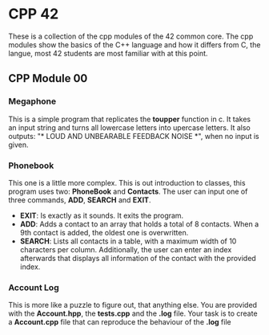 #	CPP 42

These is a collection of the cpp modules of the 42 common core. The cpp modules show the basics of the C++ language and how it differs from C, the langue, most 42 students are most familiar with at this point.

##	CPP Module 00
###	Megaphone
This is a simple program that replicates the **toupper** function in c. It takes an input string and turns all lowercase letters into upercase letters. It also outputs: "* LOUD AND UNBEARABLE FEEDBACK NOISE *", when no input is given.

###	Phonebook
This one is a little more complex. This is out introduction to classes, this program uses two: **PhoneBook** and **Contacts**. The user can input one of three commands, **ADD**, **SEARCH** and **EXIT**.
-	**EXIT**:	Is exactly as it sounds. It exits the program.
-	**ADD**:	Adds a contact to an array that holds a total of 8 contacts. When a 9th contact is added, the oldest one is overwritten.
-	**SEARCH**:	Lists all contacts in a table, with a maximum width of 10 characters per column. Additionally, the user can enter an index afterwards that displays all information of the contact with the provided index.

###	Account Log
This is more like a puzzle to figure out, that anything else. You are provided with the **Account.hpp**, the **tests.cpp** and the **.log** file. Your task is to create a **Account.cpp** file that can reproduce the behaviour of the **.log** file
